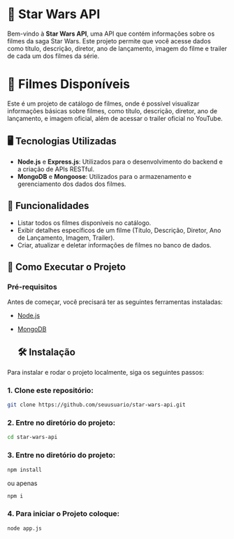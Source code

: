 # 🌟 Star Wars API

Bem-vindo à **Star Wars API**, uma API que contém informações sobre os filmes da saga Star Wars. Este projeto permite que você acesse dados como título, descrição, diretor, ano de lançamento, imagem do filme e trailer de cada um dos filmes da série.

# 🎥 Filmes Disponíveis

Este é um projeto de catálogo de filmes, onde é possível visualizar informações básicas sobre filmes, como título, descrição, diretor, ano de lançamento, e imagem oficial, além de acessar o trailer oficial no YouTube.

## 🖥️ Tecnologias Utilizadas

- **Node.js** e **Express.js**: Utilizados para o desenvolvimento do backend e a criação de APIs RESTful.
- **MongoDB** e **Mongoose**: Utilizados para o armazenamento e gerenciamento dos dados dos filmes.

## 📂 Funcionalidades

- Listar todos os filmes disponíveis no catálogo.
- Exibir detalhes específicos de um filme (Título, Descrição, Diretor, Ano de Lançamento, Imagem, Trailer).
- Criar, atualizar e deletar informações de filmes no banco de dados.

## 🚀 Como Executar o Projeto

### Pré-requisitos

Antes de começar, você precisará ter as seguintes ferramentas instaladas:

- [Node.js](https://nodejs.org/)
- [MongoDB](https://www.mongodb.com/)

  ## 🛠️ Instalação

Para instalar e rodar o projeto localmente, siga os seguintes passos:

### 1. Clone este repositório:
```bash
git clone https://github.com/seuusuario/star-wars-api.git
```

### 2. Entre no diretório do projeto:
```bash
cd star-wars-api
```

### 3. Entre no diretório do projeto:
```bash
npm install
```
ou apenas 
```bash
npm i
```

### 4. Para iniciar o Projeto coloque:
```bash
node app.js
```

